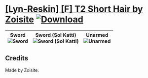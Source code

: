 # [\[Lyn-Reskin\] \[F\] T2 Short Hair by Zoisite](./) [![Download](https://img.shields.io/badge/Download--red?style=social&logo=github)](https://minhaskamal.github.io/DownGit/#/home?url=https://github.com/Klokinator/FE-Repo/tree/main/Battle%20Animations%2FLords%20-%20FE6%2C%20FE7%20Types%2F%5BLyn-Reskin%5D%20%5BF%5D%20T2%20Short%20Hair%20by%20Zoisite)

| <b>Sword</b><br/><img alt="Sword" src="https://git.io/JnONQ"/> | <b>Sword (Sol Katti)</b><br/><img alt="Sword (Sol Katti)" src="https://git.io/JnObM"/> | <b>Unarmed</b><br/><img alt="Unarmed" src="https://git.io/JnObO"/> |
| :---: | :---: | :---: |

## Credits

Made by Zoisite.

